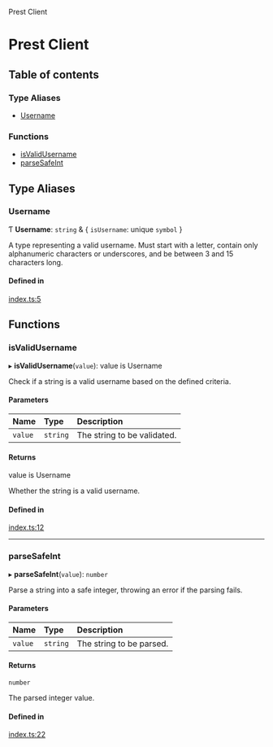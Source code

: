 Prest Client

# Prest Client

## Table of contents

### Type Aliases

- [Username](README.md#username)

### Functions

- [isValidUsername](README.md#isvalidusername)
- [parseSafeInt](README.md#parsesafeint)

## Type Aliases

### Username

Ƭ **Username**: `string` & \{ `isUsername`: unique `symbol`  }

A type representing a valid username. Must start with a letter,
contain only alphanumeric characters or underscores, and be between 3 and 15 characters long.

#### Defined in

[index.ts:5](https://github.com/pgEdge/prest-client/blob/a212fdd/src/index.ts#L5)

## Functions

### isValidUsername

▸ **isValidUsername**(`value`): value is Username

Check if a string is a valid username based on the defined criteria.

#### Parameters

| Name | Type | Description |
| :------ | :------ | :------ |
| `value` | `string` | The string to be validated. |

#### Returns

value is Username

Whether the string is a valid username.

#### Defined in

[index.ts:12](https://github.com/pgEdge/prest-client/blob/a212fdd/src/index.ts#L12)

___

### parseSafeInt

▸ **parseSafeInt**(`value`): `number`

Parse a string into a safe integer, throwing an error if the parsing fails.

#### Parameters

| Name | Type | Description |
| :------ | :------ | :------ |
| `value` | `string` | The string to be parsed. |

#### Returns

`number`

The parsed integer value.

#### Defined in

[index.ts:22](https://github.com/pgEdge/prest-client/blob/a212fdd/src/index.ts#L22)
